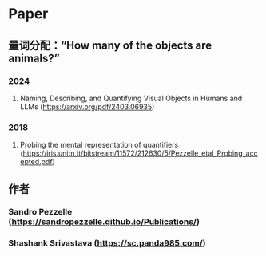 # Paper

## 量词分配：“How many of the objects are animals?”
### 2024 
1. Naming, Describing, and Quantifying Visual Objects in Humans and LLMs (https://arxiv.org/pdf/2403.06935)
### 2018
1. Probing the mental representation of quantifiers (https://iris.unitn.it/bitstream/11572/212630/5/Pezzelle_etal_Probing_accepted.pdf)


## 作者

### Sandro Pezzelle (https://sandropezzelle.github.io/Publications/)
### Shashank Srivastava (https://sc.panda985.com/)
